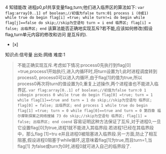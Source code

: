 4
知错能改
进程p0,p1共享变量flag,turn;他们进入临界区的算法如下:
    ```
	    var flag:array[0..1] of boolean;//初值为false
	    turn:01
	    process i (0或1)
	    	while true
	    	do begin
	    		flag[i] =true;
	    		while turn!=i
	    		do begin
	    			while flag[j]==false
	    			do skip;//skip为空语句
	    			turn = i
	    		end
	    		临界区;
	    		flag[i] = false;
	    		出临界区;
	    	end
	    ```
该算法能否正确地实现互斥?若不能,应该如何修改(假设flag,turn单元内容的修改和访问 是互斥的).
- [x]

知识点:信号量
出处:网络
难度:1
> 不能正确实现互斥.考虑如下情况:process0先执行到flag[0]
> =true,process1开始执行,进入内循环时,将turn设置为1;此时进程调度转到process0,
> process0可以进入内循环,由于flag[1]的值为true,所以process0再次将turn的值设置为0,重复上述操作,两个进程谁也不能进入临界区.
>     ```
>     var flag:array[0..1] of boolean;//初值为false
>     	turn:0 1
>     cobegin
>     	process 0
>     		while true
>     		do begin
>     		flag[0] =true;
>     		turn = 1
>     		while flag[1]==true and turn = 1
>     		do skip;//skip为空语句
>     		临界区;
>     		flag[0] = false;
>     		出临界区;
>     		end
>     	process 1
>     		while true
>     		do begin
>     		flag[1] =true;
>     		turn = 0
>     		while flag[0]==true and turn = 0
>     		第四章 福尔摩斯探案之网络搜捕 73
>     		do skip;//skip为空语句
>     		临界区;
>     		flag[1] = false;
>     		出临界区;
>     		end
>     coend
>     ```
> 容易证明这种方法保证了互斥,对于进程0,一旦它设置flag[0]为true,进程1就不能进入其临界段.若进程1已经在其临界段中，那么flag [1]=tru
> e并且进程0被阻塞进入临界段.另一方面,防止了相互阻塞,假设进程0阻塞于while循环,这意味着flag[1]为true,而且turn=1,当flag[1]
> 为false或turn为0时,进程0就可进入自己的临界段了.
